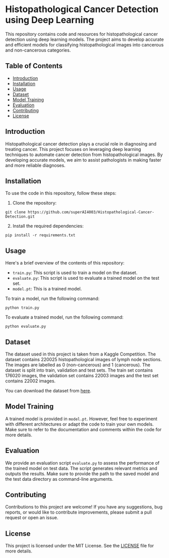 # Histopathological Cancer Detection using Deep Learning

This repository contains code and resources for histopathological cancer detection using deep learning models. The project aims to develop accurate and efficient models for classifying histopathological images into cancerous and non-cancerous categories.

## Table of Contents

- [Introduction](#introduction)
- [Installation](#installation)
- [Usage](#usage)
- [Dataset](#dataset)
- [Model Training](#model-training)
- [Evaluation](#evaluation)
- [Contributing](#contributing)
- [License](#license)

## Introduction

Histopathological cancer detection plays a crucial role in diagnosing and treating cancer. This project focuses on leveraging deep learning techniques to automate cancer detection from histopathological images. By developing accurate models, we aim to assist pathologists in making faster and more reliable diagnoses.

## Installation

To use the code in this repository, follow these steps:

1. Clone the repository:

```shell
git clone https://github.com/superAI4003/Histopathological-Cancer-Detection.git
```

2. Install the required dependencies:

```shell
pip install -r requirements.txt
```

## Usage

Here's a brief overview of the contents of this repository: 
- `train.py`: This script is used to train a model on the dataset.
- `evaluate.py`: This script is used to evaluate a trained model on the test set.
- `model.pt`: This is a trained model.

To train a model, run the following command:

```shell
python train.py
```

To evaluate a trained model, run the following command:

```shell
python evaluate.py
```

## Dataset

The dataset used in this project is taken from a Kaggle Competition. The dataset contains 220025 histopathological images of lymph node sections. The images are labelled as 0 (non-cancerous) and 1 (cancerous). The dataset is split into train, validation and test sets. The train set contains 176020 images, the validation set contains 22003 images and the test set contains 22002 images. 

You can download the dataset from [here](https://www.kaggle.com/c/histopathologic-cancer-detection/data).

## Model Training

A trained model is provided in `model.pt`. However, feel free to experiment with different architectures or adapt the code to train your own models. Make sure to refer to the documentation and comments within the code for more details.

## Evaluation

We provide an evaluation script `evaluate.py` to assess the performance of the trained model on test data. The script generates relevant metrics and outputs the results. Make sure to provide the path to the saved model and the test data directory as command-line arguments.

## Contributing

Contributions to this project are welcome! If you have any suggestions, bug reports, or would like to contribute improvements, please submit a pull request or open an issue.

## License

This project is licensed under the MIT License. See the [LICENSE](LICENSE) file for more details.
